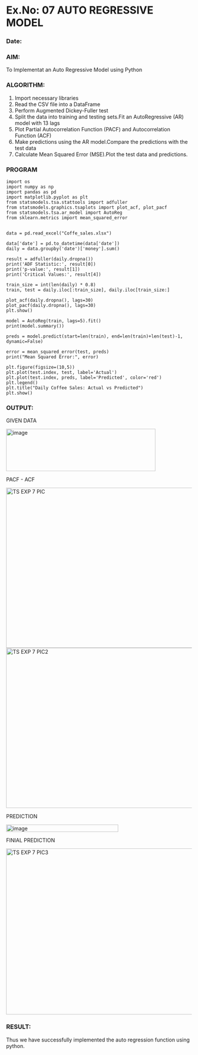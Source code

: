 # Ex.No: 07                                       AUTO REGRESSIVE MODEL
### Date: 



### AIM:
To Implementat an Auto Regressive Model using Python
### ALGORITHM:
1. Import necessary libraries
2. Read the CSV file into a DataFrame
3. Perform Augmented Dickey-Fuller test
4. Split the data into training and testing sets.Fit an AutoRegressive (AR) model with 13 lags
5. Plot Partial Autocorrelation Function (PACF) and Autocorrelation Function (ACF)
6. Make predictions using the AR model.Compare the predictions with the test data
7. Calculate Mean Squared Error (MSE).Plot the test data and predictions.
### PROGRAM
```
import os
import numpy as np
import pandas as pd
import matplotlib.pyplot as plt
from statsmodels.tsa.stattools import adfuller
from statsmodels.graphics.tsaplots import plot_acf, plot_pacf
from statsmodels.tsa.ar_model import AutoReg
from sklearn.metrics import mean_squared_error


data = pd.read_excel("Coffe_sales.xlsx")

data['date'] = pd.to_datetime(data['date'])
daily = data.groupby('date')['money'].sum()

result = adfuller(daily.dropna())
print('ADF Statistic:', result[0])
print('p-value:', result[1])
print('Critical Values:', result[4])

train_size = int(len(daily) * 0.8)
train, test = daily.iloc[:train_size], daily.iloc[train_size:]

plot_acf(daily.dropna(), lags=30)
plot_pacf(daily.dropna(), lags=30)
plt.show()

model = AutoReg(train, lags=5).fit()
print(model.summary())

preds = model.predict(start=len(train), end=len(train)+len(test)-1, dynamic=False)

error = mean_squared_error(test, preds)
print("Mean Squared Error:", error)

plt.figure(figsize=(10,5))
plt.plot(test.index, test, label='Actual')
plt.plot(test.index, preds, label='Predicted', color='red')
plt.legend()
plt.title("Daily Coffee Sales: Actual vs Predicted")
plt.show()

```
### OUTPUT:

GIVEN DATA


<img width="405" height="115" alt="image" src="https://github.com/user-attachments/assets/4dbc9944-bf52-40b9-8bf3-4e66fb1167d4" />


PACF - ACF


<img width="568" height="435" alt="TS EXP 7 PIC" src="https://github.com/user-attachments/assets/404448e7-5b0f-411b-8520-f71613c10603" />
<img width="568" height="435" alt="TS EXP 7 PIC2" src="https://github.com/user-attachments/assets/a9ecde43-e0c8-4084-9e55-6c066d8fc7d4" />


PREDICTION


<img width="304" height="20" alt="image" src="https://github.com/user-attachments/assets/496eaf15-3ba5-434f-9dea-bb16a86323ab" />


FINIAL PREDICTION


<img width="831" height="451" alt="TS EXP 7 PIC3" src="https://github.com/user-attachments/assets/c98d615b-6030-4189-bd51-38a959777d67" />


### RESULT:
Thus we have successfully implemented the auto regression function using python.

